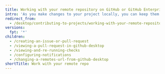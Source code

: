 ```yaml
---
title: Working with your remote repository on GitHub or GitHub Enterprise
intro: 'As you make changes to your project locally, you can keep them up-to-date with your remote repository. In Git, a *remote* is the server where your code is stored. In your case, that server is a repository on {% data variables.product.prodname_dotcom %} or {% data variables.product.prodname_enterprise %}.'
redirect_from:
  - /desktop/contributing-to-projects/working-with-your-remote-repository-on-github-or-github-enterprise
versions:
  fpt: '*'
children:
  - /creating-an-issue-or-pull-request
  - /viewing-a-pull-request-in-github-desktop
  - /viewing-and-re-running-checks
  - /configuring-notifications
  - /changing-a-remotes-url-from-github-desktop
shortTitle: Work with your remote repo
---
```


